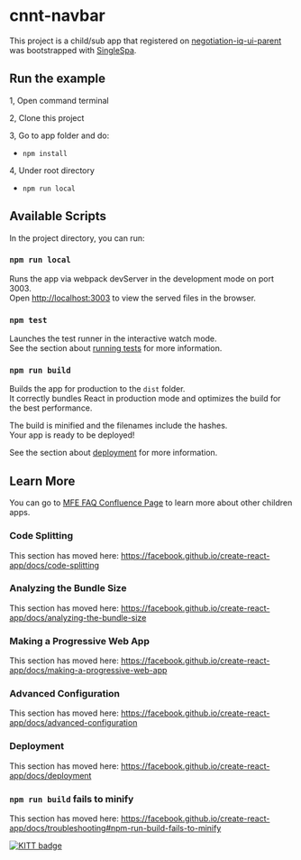 # cnnt-navbar
This project is a child/sub app that registered on [negotiation-iq-ui-parent](https://gecgithub01.walmart.com/CNNT/negotiation-iq-ui-parent) was bootstrapped with [SingleSpa](https://single-spa.js.org/).


## Run the example

1, Open command terminal

2, Clone this project

3, Go to app folder and do:

- `npm install`

4, Under root directory
- `npm run local`

## Available Scripts

In the project directory, you can run:

### `npm run local`

Runs the app via webpack devServer in the development mode on port 3003.<br>
Open [http://localhost:3003](http://localhost:3003) to view the served files in the browser.

### `npm test`

Launches the test runner in the interactive watch mode.<br>
See the section about [running tests](https://facebook.github.io/create-react-app/docs/running-tests) for more information.

### `npm run build`

Builds the app for production to the `dist` folder.<br>
It correctly bundles React in production mode and optimizes the build for the best performance.

The build is minified and the filenames include the hashes.<br>
Your app is ready to be deployed!

See the section about [deployment](https://facebook.github.io/create-react-app/docs/deployment) for more information.

## Learn More
You can go to [MFE FAQ Confluence Page](https://collaboration.wal-mart.com/pages/viewpage.action?pageId=591827562) to learn more about other children apps.

### Code Splitting

This section has moved here: https://facebook.github.io/create-react-app/docs/code-splitting

### Analyzing the Bundle Size

This section has moved here: https://facebook.github.io/create-react-app/docs/analyzing-the-bundle-size

### Making a Progressive Web App

This section has moved here: https://facebook.github.io/create-react-app/docs/making-a-progressive-web-app

### Advanced Configuration

This section has moved here: https://facebook.github.io/create-react-app/docs/advanced-configuration

### Deployment

This section has moved here: https://facebook.github.io/create-react-app/docs/deployment

### `npm run build` fails to minify

This section has moved here: https://facebook.github.io/create-react-app/docs/troubleshooting#npm-run-build-fails-to-minify

<a alt="KITT pipeline status" href="https://concord.prod.walmart.com/#/org/strati/project/pipeline/process?meta.repoMetadata=CNNT%2Fnegotiation-iq-ui&limit=50">![KITT badge](https://kitt-badges.k8s.walmart.com/kittbadge?org=CNNT&repo=negotiation-iq-ui)</a>


